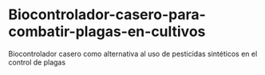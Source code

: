 # Biocontrolador-casero-para-combatir-plagas-en-cultivos
Biocontrolador casero como alternativa al uso de pesticidas sintéticos en el control de plagas
